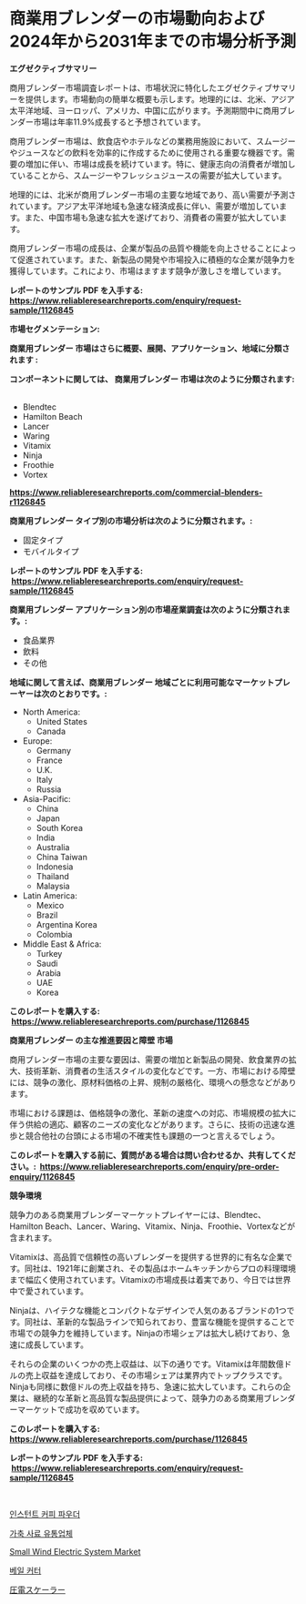 <p><h1>商業用ブレンダーの市場動向および2024年から2031年までの市場分析予測</h1></p><p><strong>エグゼクティブサマリー</strong></p>
<p><p>商用ブレンダー市場調査レポートは、市場状況に特化したエグゼクティブサマリーを提供します。市場動向の簡単な概要も示します。地理的には、北米、アジア太平洋地域、ヨーロッパ、アメリカ、中国に広がります。予測期間中に商用ブレンダー市場は年率11.9%成長すると予想されています。</p><p>商用ブレンダー市場は、飲食店やホテルなどの業務用施設において、スムージーやジュースなどの飲料を効率的に作成するために使用される重要な機器です。需要の増加に伴い、市場は成長を続けています。特に、健康志向の消費者が増加していることから、スムージーやフレッシュジュースの需要が拡大しています。</p><p>地理的には、北米が商用ブレンダー市場の主要な地域であり、高い需要が予測されています。アジア太平洋地域も急速な経済成長に伴い、需要が増加しています。また、中国市場も急速な拡大を遂げており、消費者の需要が拡大しています。</p><p>商用ブレンダー市場の成長は、企業が製品の品質や機能を向上させることによって促進されています。また、新製品の開発や市場投入に積極的な企業が競争力を獲得しています。これにより、市場はますます競争が激しさを増しています。</p></p>
<p><strong>レポートのサンプル PDF を入手する: <a href="https://www.reliableresearchreports.com/enquiry/request-sample/1126845">https://www.reliableresearchreports.com/enquiry/request-sample/1126845</a></strong></p>
<p><strong>市場セグメンテーション:</strong></p>
<p><strong> 商業用ブレンダー 市場はさらに概要、展開、アプリケーション、地域に分類されます :</strong></p>
<p><strong>コンポーネントに関しては、 商業用ブレンダー 市場は次のように分類されます: &nbsp;</strong></p>
<p><ul><li>Blendtec</li><li>Hamilton Beach</li><li>Lancer</li><li>Waring</li><li>Vitamix</li><li>Ninja</li><li>Froothie</li><li>Vortex</li></ul></p>
<p><strong><a href="https://www.reliableresearchreports.com/commercial-blenders-r1126845">https://www.reliableresearchreports.com/commercial-blenders-r1126845</a></strong></p>
<p><strong> 商業用ブレンダー タイプ別の市場分析は次のように分類されます。:</strong></p>
<p><ul><li>固定タイプ</li><li>モバイルタイプ</li></ul></p>
<p><strong>レポートのサンプル PDF を入手する: &nbsp;<a href="https://www.reliableresearchreports.com/enquiry/request-sample/1126845">https://www.reliableresearchreports.com/enquiry/request-sample/1126845</a></strong></p>
<p><strong> 商業用ブレンダー アプリケーション別の市場産業調査は次のように分類されます。:</strong></p>
<p><ul><li>食品業界</li><li>飲料</li><li>その他</li></ul></p>
<p><strong>地域に関して言えば、商業用ブレンダー 地域ごとに利用可能なマーケットプレーヤーは次のとおりです。:</strong></p>
<p><ul>
    <li>
        North America:
        <ul>
            <li>United States</li>
            <li>Canada</li>
        </ul>
    </li>
    <li>
        Europe:
        <ul>
            <li>Germany</li>
            <li>France</li>
            <li>U.K.</li>
            <li>Italy</li>
            <li>Russia</li>
        </ul>
    </li>
    <li>
        Asia-Pacific:
        <ul>
            <li>China</li>
            <li>Japan</li>
            <li>South Korea</li>
            <li>India</li>
            <li>Australia</li>
            <li>China Taiwan</li>
            <li>Indonesia</li>
            <li>Thailand</li>
            <li>Malaysia</li>
        </ul>
    </li>
    <li>
        Latin America:
        <ul>
            <li>Mexico</li>
            <li>Brazil</li>
            <li>Argentina Korea</li>
            <li>Colombia</li>
        </ul>
    </li>
    <li>
        Middle East & Africa:
        <ul>
            <li>Turkey</li>
            <li>Saudi</li>
            <li>Arabia</li>
            <li>UAE</li>
            <li>Korea</li>
        </ul>
    </li>
    </ul></p>
<p><strong>このレポートを購入する: &nbsp;<a href="https://www.reliableresearchreports.com/purchase/1126845">https://www.reliableresearchreports.com/purchase/1126845</a></strong></p>
<p><strong>商業用ブレンダー の主な推進要因と障壁 市場</strong></p>
<p><p>商用ブレンダー市場の主要な要因は、需要の増加と新製品の開発、飲食業界の拡大、技術革新、消費者の生活スタイルの変化などです。一方、市場における障壁には、競争の激化、原材料価格の上昇、規制の厳格化、環境への懸念などがあります。</p><p>市場における課題は、価格競争の激化、革新の速度への対応、市場規模の拡大に伴う供給の適応、顧客のニーズの変化などがあります。さらに、技術の迅速な進歩と競合他社の台頭による市場の不確実性も課題の一つと言えるでしょう。</p></p>
<p><strong>このレポートを購入する前に、質問がある場合は問い合わせるか、共有してください。:&nbsp; <a href="https://www.reliableresearchreports.com/enquiry/pre-order-enquiry/1126845">https://www.reliableresearchreports.com/enquiry/pre-order-enquiry/1126845</a></strong></p>
<p><strong>競争環境</strong></p>
<p><p>競争力のある商業用ブレンダーマーケットプレイヤーには、Blendtec、Hamilton Beach、Lancer、Waring、Vitamix、Ninja、Froothie、Vortexなどが含まれます。</p><p>Vitamixは、高品質で信頼性の高いブレンダーを提供する世界的に有名な企業です。同社は、1921年に創業され、その製品はホームキッチンからプロの料理環境まで幅広く使用されています。Vitamixの市場成長は着実であり、今日では世界中で愛されています。</p><p>Ninjaは、ハイテクな機能とコンパクトなデザインで人気のあるブランドの1つです。同社は、革新的な製品ラインで知られており、豊富な機能を提供することで市場での競争力を維持しています。Ninjaの市場シェアは拡大し続けており、急速に成長しています。</p><p>それらの企業のいくつかの売上収益は、以下の通りです。Vitamixは年間数億ドルの売上収益を達成しており、その市場シェアは業界内でトップクラスです。Ninjaも同様に数億ドルの売上収益を持ち、急速に拡大しています。これらの企業は、継続的な革新と高品質な製品提供によって、競争力のある商業用ブレンダーマーケットで成功を収めています。</p></p>
<p><strong>このレポートを購入する: &nbsp; <a href="https://www.reliableresearchreports.com/purchase/1126845">https://www.reliableresearchreports.com/purchase/1126845</a></strong></p>
<p><strong>レポートのサンプル PDF を入手する: &nbsp;<a href="https://www.reliableresearchreports.com/enquiry/request-sample/1126845">https://www.reliableresearchreports.com/enquiry/request-sample/1126845</a></strong><strong></strong></p>
<p>&nbsp;</p>
<p><p><a href="https://medium.com/@hershelkris/%EC%A6%89%EC%84%9D-%EC%BB%A4%ED%94%BC-%EB%B6%84%EB%A7%90-%EC%8B%9C%EC%9E%A5-%EC%9C%A0%ED%98%95-%EC%9D%91%EC%9A%A9-%EB%B0%8F-%EC%A7%80%EB%A6%AC%EB%B3%84-%EC%A2%85%ED%95%A9-%ED%8F%89%EA%B0%80-51ab5529174e">인스턴트 커피 파우더</a></p><p><a href="https://github.com/JeromeRtyau89966/Market-Research-Report-List-1/blob/main/769697922698.md">가축 사료 유통업체</a></p><p><a href="https://github.com/Airanohannonzb68e5pb53oc1/Market-Research-Report-List-2/blob/main/small-wind-electric-system-market.md">Small Wind Electric System Market</a></p><p><a href="https://github.com/TimmyMann6767/Market-Research-Report-List-1/blob/main/803560722697.md">베일 커터</a></p><p><a href="https://medium.com/@murraycod1929/%E5%9C%A7%E9%9B%BB%E3%82%B9%E3%82%B1%E3%83%BC%E3%83%A9%E3%83%BC%E5%B8%82%E5%A0%B4%E3%81%AE%E3%83%A1%E3%83%88%E3%83%AA%E3%82%AF%E3%82%B9%E3%82%92%E8%A7%A3%E8%AA%AD%E3%81%99%E3%82%8B-%E5%B8%82%E5%A0%B4%E3%82%B7%E3%82%A7%E3%82%A2-%E3%83%88%E3%83%AC%E3%83%B3%E3%83%89-%E6%88%90%E9%95%B7%E3%83%91%E3%82%BF%E3%83%BC%E3%83%B3-d9e238bb1bc6">圧電スケーラー</a></p></p>